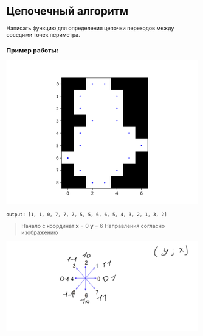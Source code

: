 # Цепочечный алгоритм

Написать функцию для определения цепочки переходов между соседями точек периметра.

### Пример работы:

![example.png](src%2Fexample.png)

`output: [1, 1, 0, 7, 7, 7, 5, 5, 6, 6, 5, 4, 3, 2, 1, 3, 2]`

> Начало с координат
> **x** = 0 **y** = 6
> Направления согласно изображению

![directions.png](src%2Fdirections.png)